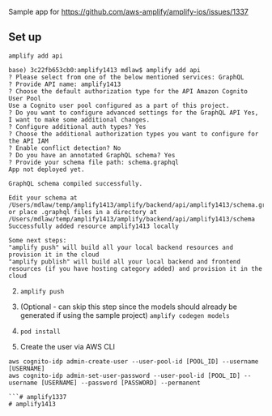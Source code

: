 

Sample app for https://github.com/aws-amplify/amplify-ios/issues/1337

## Set up

`amplify add api`

```
base) 3c22fb653cb0:amplify1413 mdlaw$ amplify add api
? Please select from one of the below mentioned services: GraphQL
? Provide API name: amplify1413
? Choose the default authorization type for the API Amazon Cognito User Pool
Use a Cognito user pool configured as a part of this project.
? Do you want to configure advanced settings for the GraphQL API Yes, I want to make some additional changes.
? Configure additional auth types? Yes
? Choose the additional authorization types you want to configure for the API IAM
? Enable conflict detection? No
? Do you have an annotated GraphQL schema? Yes
? Provide your schema file path: schema.graphql
App not deployed yet.

GraphQL schema compiled successfully.

Edit your schema at /Users/mdlaw/temp/amplify1413/amplify/backend/api/amplify1413/schema.graphql or place .graphql files in a directory at /Users/mdlaw/temp/amplify1413/amplify/backend/api/amplify1413/schema
Successfully added resource amplify1413 locally

Some next steps:
"amplify push" will build all your local backend resources and provision it in the cloud
"amplify publish" will build all your local backend and frontend resources (if you have hosting category added) and provision it in the cloud

```

2. `amplify push`

3. (Optional - can skip this step since the models should already be generated if using the sample project) `amplify codegen models`

4. `pod install`

5. Create the user via AWS CLI

```
aws cognito-idp admin-create-user --user-pool-id [POOL_ID] --username [USERNAME]
aws cognito-idp admin-set-user-password --user-pool-id [POOL_ID] --username [USERNAME] --password [PASSWORD] --permanent

```# amplify1337
# amplify1413
